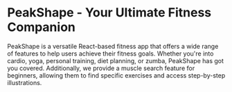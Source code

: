 # PeakShape - Your Ultimate Fitness Companion

PeakShape is a versatile React-based fitness app that offers a wide range of features to help users achieve their fitness goals. Whether you're into cardio, yoga, personal training, diet planning, or zumba, PeakShape has got you covered. Additionally, we provide a muscle search feature for beginners, allowing them to find specific exercises and access step-by-step illustrations.





